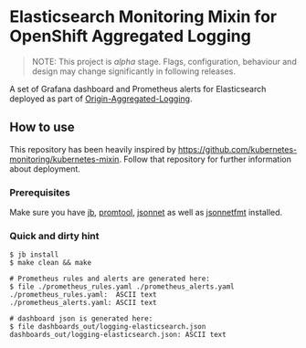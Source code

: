 # Elasticsearch Monitoring Mixin for OpenShift Aggregated Logging

> NOTE: This project is *alpha* stage. Flags, configuration, behaviour and design may change significantly in following releases.

A set of Grafana dashboard and Prometheus alerts for Elasticsearch deployed as part of [Origin-Aggregated-Logging](https://github.com/openshift/origin-aggregated-logging/).

## How to use

This repository has been heavily inspired by <https://github.com/kubernetes-monitoring/kubernetes-mixin>.
Follow that repository for further information about deployment.

### Prerequisites

Make sure you have [jb](https://github.com/jsonnet-bundler/jsonnet-bundler/releases), [promtool](https://github.com/prometheus/prometheus/releases), [jsonnet](https://github.com/google/jsonnet/releases) as well as [jsonnetfmt](https://github.com/google/jsonnet/releases) installed.

### Quick and dirty hint

```
$ jb install
$ make clean && make

# Prometheus rules and alerts are generated here:
$ file ./prometheus_rules.yaml ./prometheus_alerts.yaml 
./prometheus_rules.yaml:  ASCII text
./prometheus_alerts.yaml: ASCII text

# dashboard json is generated here:
$ file dashboards_out/logging-elasticsearch.json 
dashboards_out/logging-elasticsearch.json: ASCII text 
```
